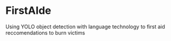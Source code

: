 # FirstAIde

Using YOLO object detection with language technology to first aid reccomendations to burn victims
